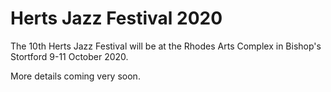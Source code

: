 # Herts Jazz Festival 2020

The 10th Herts Jazz Festival will be at the Rhodes Arts Complex in Bishop's Stortford 9-11 October 2020.

More details coming very soon.